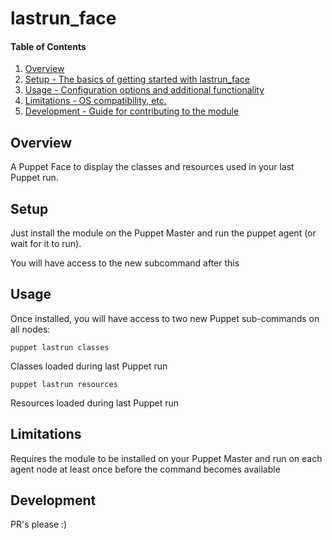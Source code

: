 # lastrun_face

#### Table of Contents

1. [Overview](#overview)
2. [Setup - The basics of getting started with lastrun_face](#setup)
3. [Usage - Configuration options and additional functionality](#usage)
4. [Limitations - OS compatibility, etc.](#limitations)
5. [Development - Guide for contributing to the module](#development)

## Overview

A Puppet Face to display the classes and resources used in your last Puppet run.

## Setup

Just install the module on the Puppet Master and run the puppet agent (or wait
for it to run).

You will have access to the new subcommand after this


## Usage

Once installed, you will have access to two new Puppet sub-commands on all
nodes:

```shell
puppet lastrun classes
```
Classes loaded during last Puppet run


```shell
puppet lastrun resources
```
Resources loaded during last Puppet run


## Limitations

Requires the module to be installed on your Puppet Master and run on each
agent node at least once before the command becomes available

## Development
PR's please :)

